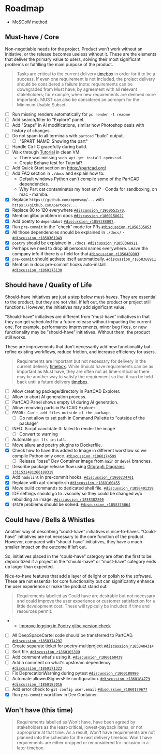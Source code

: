 # Roadmap

- [MoSCoW method](https://en.wikipedia.org/wiki/MoSCoW_method)

## Must-have / Core

Non-negotiable needs for the project. Product won’t work without an initiative, or the release becomes useless without
it. These are the elements that deliver the primary value to users, solving their most significant problems or
fulfilling the main purpose of the product.

> Tasks are critical to the current delivery [timebox] in order for it to be a success. If even one requirement is not
> included, the project delivery should be considered a failure (note: requirements can be downgraded from Must have, by
> agreement with all relevant stakeholders; for example, when new requirements are deemed more important). MUST can also
> be considered an acronym for the Minimum Usable Subset.

- [ ] Run missing renders automatically for `pc render -t readme`
- [ ] Add search/filter to "Explore" panel.
- [ ] Add "Steps" in AI modifications, similar how Photoshop deals with history of changes.
- [ ] Do not spam to all terminals with `partcad` "build" output.
  - [ ] "$PART_NAME: Showing the part"
- [ ] Handle Ctrl-C gracefully during build.
- [ ] Walk through [Tutorial] in clean VM.
  - There was missing `sudo apt-get install openscad`.
  - Create Behave test for Tutorial?
- [ ] Add Quick Start section on https://partcad.org/
- [ ] Add FAQ section in `./docs` and explain how to:
  - Default windows Python can't compile some of the PartCAD dependencies.
  - Why Part cat contaminates my host env? - Conda for sandboxing, on mac - mamba.
- [x] Replace `https://github.com/openvmp/...` with `https://github.com/partcad/...`
- [x] Replace 80 to 120 everywhere
      [`#discussion_r1860553570`](https://github.com/partcad/partcad/pull/213#discussion_r1860553570).
- [x] Mention glibc problem in docs
      [`#discussion_r1860158622`](https://github.com/partcad/partcad/pull/213#discussion_r1860158622)
- [x] Add poetry to `dependabot`
      [`#discussion_r1858388007`](https://github.com/partcad/partcad/pull/213#discussion_r1858388007).
- [x] Run `pre-commit` in the "check" mode for PRs
      [`#discussion_r1858385853`](https://github.com/partcad/partcad/pull/213#discussion_r1858385853)
- [x] All those dependencies should be explained in `./docs/` -
      [`#discussion_r1858361949`](https://github.com/partcad/partcad/pull/213#discussion_r1858361949)
- [x] `poetry` should be explained in `./docs`.
      [`#discussion_r1858368911`](https://github.com/partcad/partcad/pull/213#discussion_r1858368911)
- [x] Perhaps we need to drop all personal names everywhere. Leave the company info if there is a field for that
      [`#discussion_r1858409903`](https://github.com/partcad/partcad/pull/213#discussion_r1858409903)
- [x] `pre-commit` should activate itself automatically.
      [`#discussion_r1858368911`](https://github.com/partcad/partcad/pull/213#discussion_r1858368911)
- [x] Mention in docs pre-commit hooks auto-install.
      [`#discussion_r1860175130`](https://github.com/partcad/partcad/pull/213#discussion_r1860175130)

## Should have / Quality of Life

Should-have initiatives are just a step below must-haves. They are essential to the product, but they are not vital. If
left out, the product or project still functions. However, the initiatives may add significant value.

“Should-have” initiatives are different from “must-have” initiatives in that they can get scheduled for a future release
without impacting the current one. For example, performance improvements, minor bug fixes, or new functionality may be
“should-have” initiatives. Without them, the product still works.

These are improvements that don’t necessarily add new functionality but refine existing workflows, reduce friction, and
increase efficiency for users.

> Requirements are important but not necessary for delivery in the current delivery [timebox]. While Should have
> requirements can be as important as Must have, they are often not as time-critical or there may be another way to
> satisfy the requirement so that it can be held back until a future delivery [timebox].

- [ ] Allow creating package/directory in PartCAD Explorer.
- [ ] Allow to abort AI generation process.
- [ ] PartCAD Panel shows empty UI during AI generation.
- [ ] Allow removing parts in PartCAD Explorer
- [ ] `ERROR: Can't add files outside of the package`
  - [ ] Do not allow to set path in Command Pallette to "outside of the package"
- [ ] INFO: Script candidate 0: failed to render the image
  - [ ] Convert to warning
- [ ] Automate `git lfs install`.
- [ ] Move allure and poetry plugins to Dockerfile.
- [x] Check how to have this added to Image in different workflow so we compile Python only once.
      [`#discussion_r1860174599`](https://github.com/partcad/partcad/pull/213#discussion_r1860174599)
  - [ ] Release "base" Dev Container image from `main` or `devel` branches.
- [ ] Describe package release flow using [Gitgraph Diagrams](https://mermaid.js.org/syntax/gitgraph.html)
      [`1311532481266188319`](https://discord.com/channels/1308854595987968051/1308857684547600384/1311532481266188319)
- [x] Add `hadolint` in pre-commit hooks.
      [`#discussion_r1860234701`](https://github.com/partcad/partcad/pull/213#discussion_r1860234701)
- [x] Replace with apt-compile.sh
      [`#discussion_r1860160455`](https://github.com/partcad/partcad/pull/213#discussion_r1860160455)
- [x] Move build commands to dedicated shell file.
      [`#discussion_r1858401259`](https://github.com/partcad/partcad/pull/213#discussion_r1858401259)
- [x] IDE settings should go to .vscode/ so they could be changed w/o rebuilding an image.
      [`#discussion_r1858382800`](https://github.com/partcad/partcad/pull/213#discussion_r1858382800)
- [x] `$PATH` problems should be solved.
      [`#discussion_r1858376864`](https://github.com/partcad/partcad/pull/213#discussion_r1858376864)

## Could have / Bells & Whistles

Another way of describing “could-have” initiatives is nice-to-haves. “Could-have” initiatives are not necessary to the
core function of the product. However, compared with “should-have” initiatives, they have a much smaller impact on the
outcome if left out.

So, initiatives placed in the “could-have” category are often the first to be deprioritized if a project in the
“should-have” or “must-have” category ends up larger than expected.

Nice-to-have features that add a layer of delight or polish to the software. These are not essential for core
functionality but can significantly enhance the user experience or make the product stand out.

> Requirements labelled as Could have are desirable but not necessary and could improve the user experience or customer
> satisfaction for a little development cost. These will typically be included if time and resources permit.

- - [Improve logging in Poetry glibc version check](https://github.com/python-poetry/poetry/issues/9837)
- [ ] All DeepSpaceCartel code should be transferred to PartCAD.
      [`#discussion_r1858374297`](https://github.com/partcad/partcad/pull/213#discussion_r1858374297)
- [ ] Create separate ticket for poetry-multiproject
      [`#discussion_r1858404314`](https://github.com/partcad/partcad/pull/213#discussion_r1858404314)
- [ ] Sort file. [`#discussion_r1860165309`](https://github.com/partcad/partcad/pull/213#discussion_r1860165309)
- [ ] Add comment what's using it.
      [`#discussion_r1860168439`](https://github.com/partcad/partcad/pull/213#discussion_r1860168439)
- [ ] Add a comment on what's upstream dependency.
      [`#discussion_r1860171323`](https://github.com/partcad/partcad/pull/213#discussion_r1860171323)
- [ ] Fix DeprecationWarning during pytest
      [`#discussion_r1860188980`](https://github.com/partcad/partcad/pull/213#discussion_r1860188980)
- [ ] Automate allowedSignersFile configuration.
      [`#discussion_r1860184779`](https://github.com/partcad/partcad/pull/213#discussion_r1860184779)
      [`#discussion_r1860183016`](https://github.com/partcad/partcad/pull/213#discussion_r1860183016)
- [ ] Add error check to `git config user.email`
      [`#discussion_r1860179677`](https://github.com/partcad/partcad/pull/213#discussion_r1860179677)
- [x] Run `pre-commit` workflow in Dev Container.

## Won't have (this time)

> Requirements labelled as Won't have, have been agreed by stakeholders as the least-critical, lowest-payback items, or
> not appropriate at that time. As a result, Won't have requirements are not planned into the schedule for the next
> delivery timebox. Won't have requirements are either dropped or reconsidered for inclusion in a later timebox.

[Tutorial]: https://partcad.readthedocs.io/en/latest/tutorial.html
[timebox]: https://en.wikipedia.org/wiki/Timeboxing
